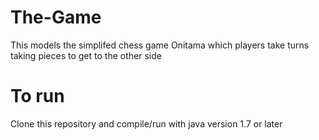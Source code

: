 # The-Game
This models the simplifed chess game Onitama which players take turns taking pieces to get to the other side


# To run
Clone this repository and compile/run with java version 1.7 or later
